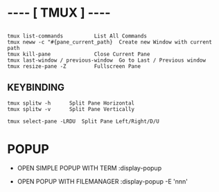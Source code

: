 # ---- [ TMUX ] ----


## 
	tmux list-commands			List All Commands 
	tmux neww -c "#{pane_current_path}	Create new Window with current path
	tmux kill-pane				Close Current Pane
	tmux last-window / previous-window	Go to Last / Previous window		
	tmux resize-pane -Z			Fullscreen Pane 

## KEYBINDING
	tmux splitw -h		Split Pane Horizontal
	tmux splitw -v		Split Pane Vertically

	tmux select-pane -LRDU	Split Pane Left/Right/D/U
	
# POPUP
* OPEN SIMPLE POPUP WITH TERM
	<prefix>:display-popup 

* OPEN POPUP WITH FILEMANAGER
	<prefix>:display-popup -E 'nnn'
